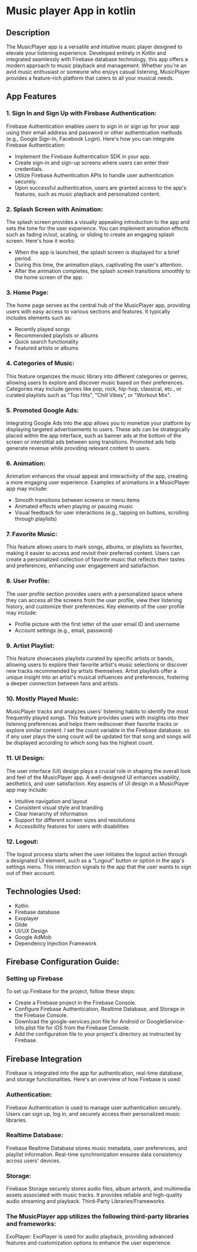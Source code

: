 # Music player App in kotlin

## Description
The MusicPlayer app is a versatile and intuitive music player designed to elevate your listening experience. Developed entirely in Kotlin and integrated seamlessly with Firebase database technology, this app offers a modern approach to music playback and management. Whether you're an avid music enthusiast or someone who enjoys casual listening, MusicPlayer provides a feature-rich platform that caters to all your musical needs.

## App Features

### 1. Sign In and Sign Up with Firebase Authentication:
Firebase Authentication enables users to sign in or sign up for your app using their email address and password or other authentication methods (e.g., Google Sign-In, Facebook Login). Here's how you can integrate Firebase Authentication:
* Implement the Firebase Authentication SDK in your app.
* Create sign-in and sign-up screens where users can enter their credentials.
* Utilize Firebase Authentication APIs to handle user authentication securely.
* Upon successful authentication, users are granted access to the app's features, such as music playback and personalized content.

### 2. Splash Screen with Animation:
The splash screen provides a visually appealing introduction to the app and sets the tone for the user experience. You can implement animation effects such as fading in/out, scaling, or sliding to create an engaging splash screen. Here's how it works:
* When the app is launched, the splash screen is displayed for a brief period.
* During this time, the animation plays, captivating the user's attention.
* After the animation completes, the splash screen transitions smoothly to the home screen of the app.
  
### 3. Home Page:
The home page serves as the central hub of the MusicPlayer app, providing users with easy access to various sections and features. It typically includes elements such as:
* Recently played songs
* Recommended playlists or albums
* Quick search functionality
* Featured artists or albums

### 4. Categories of Music: 
This feature organizes the music library into different categories or genres, allowing users to explore and discover music based on their preferences. Categories may include genres like pop, rock, hip-hop, classical, etc., or curated playlists such as "Top Hits", "Chill Vibes", or "Workout Mix".

### 5. Promoted Google Ads: 
Integrating Google Ads into the app allows you to monetize your platform by displaying targeted advertisements to users. These ads can be strategically placed within the app interface, such as banner ads at the bottom of the screen or interstitial ads between song transitions. Promoted ads help generate revenue while providing relevant content to users.

### 6. Animation:
Animation enhances the visual appeal and interactivity of the app, creating a more engaging user experience. Examples of animations in a MusicPlayer app may include:
* Smooth transitions between screens or menu items
* Animated effects when playing or pausing music
* Visual feedback for user interactions (e.g., tapping on buttons, scrolling through playlists)

### 7. Favorite Music:
This feature allows users to mark songs, albums, or playlists as favorites, making it easier to access and revisit their preferred content. Users can create a personalized collection of favorite music that reflects their tastes and preferences, enhancing user engagement and satisfaction.

### 8. User Profile:
The user profile section provides users with a personalized space where they can access all the screens from the user profile, view their listening history, and customize their preferences. Key elements of the user profile may include:
* Profile picture with the first letter of the user email ID and username
* Account settings (e.g., email, password)

### 9. Artist Playlist: 
This feature showcases playlists curated by specific artists or bands, allowing users to explore their favorite artist's music selections or discover new tracks recommended by artists themselves. Artist playlists offer a unique insight into an artist's musical influences and preferences, fostering a deeper connection between fans and artists.

### 10. Mostly Played Music:  
MusicPlayer tracks and analyzes users' listening habits to identify the most frequently played songs. This feature provides users with insights into their listening preferences and helps them rediscover their favorite tracks or explore similar content. I set the count variable in the Firebase database. so if any user plays the song count will be updated for that song and songs will be displayed according to which song has the highest count.

### 11. UI Design: 
The user interface (UI) design plays a crucial role in shaping the overall look and feel of the MusicPlayer app. A well-designed UI enhances usability, aesthetics, and user satisfaction. Key aspects of UI design in a MusicPlayer app may include:
* Intuitive navigation and layout
* Consistent visual style and branding
* Clear hierarchy of information
* Support for different screen sizes and resolutions
* Accessibility features for users with disabilities

### 12. Logout:
The logout process starts when the user initiates the logout action through a designated UI element, such as a "Logout" button or option in the app's settings menu. This interaction signals to the app that the user wants to sign out of their account.

## Technologies Used:

* Kotlin
* Firebase database
* Exoplayer
* Glide
* UI/UX Design
* Google AdMob
* Dependency Injection Framework

## Firebase Configuration Guide:

### Setting up Firebase
To set up Firebase for the project, follow these steps:

* Create a Firebase project in the Firebase Console.
* Configure Firebase Authentication, Realtime Database, and Storage in the Firebase Console.
* Download the google-services.json file for Android or GoogleService-Info.plist file for iOS from the Firebase Console.
* Add the configuration file to your project's directory as instructed by Firebase.

## Firebase Integration
Firebase is integrated into the app for authentication, real-time database, and storage functionalities. Here's an overview of how Firebase is used:

### Authentication:
Firebase Authentication is used to manage user authentication securely. Users can sign up, log in, and securely access their personalized music libraries.

### Realtime Database:
Firebase Realtime Database stores music metadata, user preferences, and playlist information. Real-time synchronization ensures data consistency across users' devices.

### Storage:
Firebase Storage securely stores audio files, album artwork, and multimedia assets associated with music tracks. It provides reliable and high-quality audio streaming and playback.
Third-Party Libraries/Frameworks

### The MusicPlayer app utilizes the following third-party libraries and frameworks:
ExoPlayer: ExoPlayer is used for audio playback, providing advanced features and customization options to enhance the user experience.

